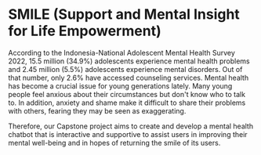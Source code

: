 # SMILE (Support and Mental Insight for Life Empowerment)
According to the Indonesia-National Adolescent Mental Health Survey 2022, 15.5 million (34.9%) adolescents experience mental health problems and 2.45 million (5.5%) adolescents experience mental disorders. Out of that number, only 2.6% have accessed counseling services. Mental health has become a crucial issue for young generations lately. Many young people feel anxious about their circumstances but don't know who to talk to. In addition, anxiety and shame make it difficult to share their problems with others, fearing they may be seen as exaggerating.

Therefore, our Capstone project aims to create and develop a mental health chatbot that is interactive and supportive to assist users in improving their mental well-being and in hopes of returning the smile of its users.
